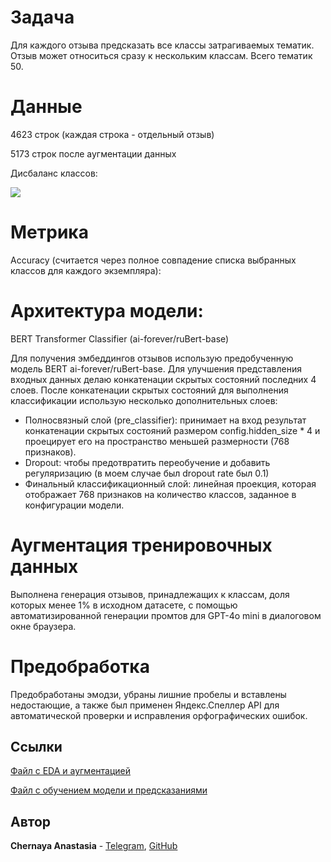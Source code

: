 # Задача 

Для каждого отзыва предсказать все классы затрагиваемых тематик. Отзыв может относиться сразу к нескольким классам. Всего тематик 50.

# Данные 

4623 строк (каждая строка - отдельный отзыв) 

5173 строк после аугментации данных

Дисбаланс классов:

![](https://github.com/ChernayaAnastasia/Screenshots/blob/master/Screenshot%202024-10-11%20004139.png)

# Метрика
Accuracy (считается через полное совпадение списка выбранных классов для каждого экземпляра):

# Архитектура модели: 

BERT Transformer Classifier (ai-forever/ruBert-base)

Для получения эмбеддингов отзывов использую предобученную модель BERT ai-forever/ruBert-base. Для улучшения представления входных данных делаю конкатенации скрытых состояний последних 4 слоев. После конкатенации скрытых состояний для выполнения классификации использую несколько дополнительных слоев:
* Полносвязный слой (pre_classifier): принимает на вход результат конкатенации скрытых состояний размером config.hidden_size * 4 и проецирует его на пространство меньшей размерности (768 признаков).
* Dropout: чтобы предотвратить переобучение и добавить регуляризацию (в моем случае был dropout rate был 0.1)  
* Финальный классификационный слой: линейная проекция, которая отображает 768 признаков на количество классов, заданное в конфигурации модели.

# Аугментация тренировочных данных
Выполнена генерация отзывов, принадлежащих к классам, доля которых менее 1% в исходном датасете, с помощью автоматизированной генерации промтов для GPT-4o mini в диалоговом окне браузера. 

# Предобработка
Предобработаны эмодзи, убраны лишние пробелы и вставлены недостающие, а также был применен Яндекс.Спеллер API для автоматической проверки и исправления орфографических ошибок.

## Ссылки
[Файл с EDA и аугментацией](https://colab.research.google.com/drive/1cEi2UBUFblA0AvLXDqcTr5SZm6Mw1mEK?usp=sharing)

[Файл с обучением модели и предсказаниями](https://colab.research.google.com/drive/1SUErr6RuWoyCGlJqPRqTYVgE9NpOll9Q?usp=sharing)


## Автор
**Chernaya Anastasia** - [Telegram](https://t.me/ChernayaAnastasia), [GitHub](https://github.com/ChernayaAnastasia)



